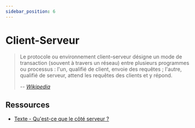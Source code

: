 ```yaml
---
sidebar_position: 6
---
```


# Client-Serveur

> Le protocole ou environnement client–serveur désigne un mode de transaction (souvent à travers un réseau) entre plusieurs programmes ou processus : l'un, qualifié de client, envoie des requêtes ; l'autre, qualifié de serveur, attend les requêtes des clients et y répond.
>
> -- <cite>[Wikipedia](https://fr.wikipedia.org/wiki/Client-serveur)</cite>

## Ressources

* [Texte - Qu'est-ce que le côté serveur ?](https://developer.mozilla.org/fr/docs/Learn/Server-side/First_steps)

